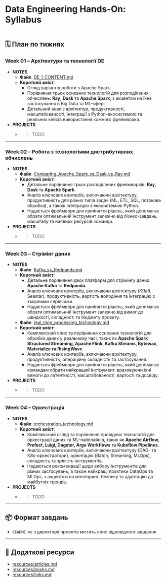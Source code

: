 # Data Engineering Hands-On: Syllabus

```table-of-contents
```

## 🗓️ План по тижнях
### Week 01 – Архітектури та технології DE

  - **NOTES**
      - **Файл**: [DE\_1\_CONTENT.md](https://www.google.com/search?q=materials/DE_1_CONTENT.md)
      - **Короткий зміст**:
          - Огляд варіантів роботи з Apache Spark.
          - Порівняння трьох основних технологій для розподілених обчислень: **Ray**, **Dask** та **Apache Spark**, з акцентом на їхнє застосування в Big Data та ML-сфері.
          - Детальний аналіз архітектур, продуктивності, масштабованості, інтеграції з Python-екосистемою та реальних кейсів використання кожного фреймворка.
  - **PROJECTS**
      - > TODO

-----

### Week 02 – Робота з технологіями дистрибутивних обчислень

  - **NOTES**
      - **Файл**: [Comparing\_Apache\_Spark\_vs\_Dask\_vs\_Ray.md](https://www.google.com/search?q=materials/Comparing_Apache_Spark_vs_Dask_vs_Ray.md)
      - **Короткий зміст**:
          - Детальне порівняння трьох розподілених фреймворків: **Ray**, **Dask** та **Apache Spark**.
          - Аналіз ключових критеріїв, включаючи архітектуру, продуктивність для різних типів задач (ML, ETL, SQL, потокова обробка), а також інтеграцію з екосистемою Python.
          - Надається фреймворк для прийняття рішень, який допомагає обрати оптимальний інструмент залежно від бізнес-завдань, масштабу та наявних ресурсів команди.
  - **PROJECTS**
      - > TODO

-----

### Week 03 – Стрімінг даних

  - **NOTES**
      - **Файл**: [Kafka\_vs\_Redpanda.md](https://www.google.com/search?q=materials/Kafka_vs_Redpanda.md)
      - **Короткий зміст**:
          - Детальне порівняння двох платформ для стрімінгу даних: **Apache Kafka** та **Redpanda**.
          - Аналіз ключових критеріїв, включаючи архітектуру (KRaft, Seastar), продуктивність, вартість володіння та інтеграцію з хмарними сервісами.
          - Надається фреймворк для прийняття рішень, який допомагає обрати оптимальний інструмент залежно від вимог до швидкості, складності та бюджету проєкту.
      - **Файл**: [real\_time\_processing\_technology.md](https://www.google.com/search?q=materials/real_time_processing_technology.md)
      - **Короткий зміст**:
          - Комплексний опис та порівняння основних технологій для обробки даних у реальному часі, таких як **Apache Spark Structured Streaming, Apache Flink, Kafka Streams, Bytewax, Materialize та RisingWave**.
          - Аналіз ключових критеріїв, включаючи архітектуру, продуктивність, операційну складність та застосування.
          - Надається фреймворк для прийняття рішень, який допомагає командам обрати найкращий інструмент, враховуючи їхні вимоги до латентності, масштабованості, вартості та досвіду.
  - **PROJECTS**
      - > TODO

-----

### Week 04 – Оркестрація

  - **NOTES**
      - **Файл**: [orchestration\_technology.md](https://www.google.com/search?q=materials/orchestration_technology.md)
      - **Короткий зміст**:
          - Комплексний огляд та порівняння провідних технологій для оркестрації даних та ML-пайплайнів, таких як **Apache Airflow, Prefect, Luigi, Dagster, Argo Workflows** та **Kubeflow Pipelines**.
          - Аналіз ключових критеріїв, включаючи архітектуру (DAG- та K8s-оркестратори), орієнтацію (Batch, Streaming, MLOps), складність та зрілість інструментів.
          - Надаються рекомендації щодо вибору інструментів для різних застосувань, а також найкращі практики DataOps та MLOps, з акцентом на моніторинг, безпеку та адаптацію до майбутніх трендів.
  - **PROJECTS**
      - > TODO


---

## 📦 Формат завдань
- `README.md` з директорії проектів містить опис відповідного завдання.

---

## 🔗 Додаткові ресурси
- [resources/articles.md](resources/articles.md)
- [resources/books.md](resources/books.md)
- [resources/links.md](resources/links.md)